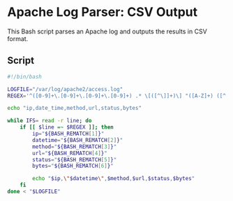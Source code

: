 # Apache Log Parser: CSV Output

This Bash script parses an Apache log and outputs the results in CSV format.

## Script

```bash
#!/bin/bash

LOGFILE="/var/log/apache2/access.log"
REGEX='^([0-9]+\.[0-9]+\.[0-9]+\.[0-9]+) .* \[([^\]]+)\] "([A-Z]+) ([^ ]+) HTTP/[0-9.]+" ([0-9]{3}) ([0-9]+|-)'

echo "ip,date_time,method,url,status,bytes"

while IFS= read -r line; do
    if [[ $line =~ $REGEX ]]; then
        ip="${BASH_REMATCH[1]}"
        datetime="${BASH_REMATCH[2]}"
        method="${BASH_REMATCH[3]}"
        url="${BASH_REMATCH[4]}"
        status="${BASH_REMATCH[5]}"
        bytes="${BASH_REMATCH[6]}"

        echo "$ip,\"$datetime\",$method,$url,$status,$bytes"
    fi
done < "$LOGFILE"
```
